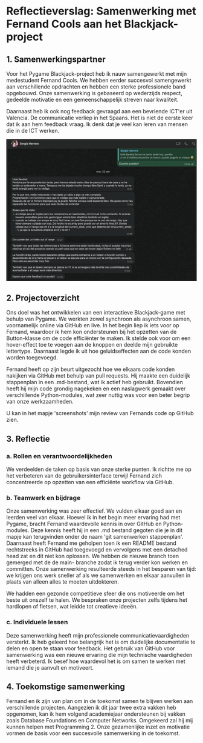 # Reflectieverslag: Samenwerking met Fernand Cools aan het Blackjack-project

## 1. Samenwerkingspartner

Voor het Pygame Blackjack-project heb ik nauw samengewerkt met mijn medestudent Fernand Cools. We hebben eerder succesvol samengewerkt aan verschillende opdrachten en hebben een sterke professionele band opgebouwd. Onze samenwerking is gebaseerd op wederzijds respect, gedeelde motivatie en een gemeenschappelijk streven naar kwaliteit.

Daarnaast heb ik ook nog feedback gevraagd aan een bevriende ICT'er uit Valencia. De communicatie verliep in het Spaans. Het is niet de eerste keer dat ik aan hem feedback vraag. Ik denk dat je veel kan leren van mensen die in de ICT werken.

![feedback](feedback_sergio.png)
## 2. Projectoverzicht

Ons doel was het ontwikkelen van een interactieve Blackjack-game met behulp van Pygame. We werkten zowel synchroon als asynchroon samen, voornamelijk online via GitHub en live. In het begin liep ik iets voor op Fernand, waardoor ik hem kon ondersteunen bij het opzetten van de Button-klasse om de code efficiënter te maken. Ik stelde ook voor om een hover-effect toe te voegen aan de knoppen en deelde mijn gebruikte lettertype. Daarnaast legde ik uit hoe geluidseffecten aan de code konden worden toegevoegd.

Fernand heeft op zijn beurt uitgezocht hoe we elkaars code konden nakijken via GitHub met behulp van pull requests. Hij maakte een duidelijk stappenplan in een .md-bestand, wat ik actief heb gebruikt. Bovendien heeft hij mijn code grondig nagekeken en een naslagwerk gemaakt over verschillende Python-modules, wat zeer nuttig was voor een beter begrip van onze werkzaamheden.

U kan in het mapje 'screenshots' mijn review van Fernands code op GitHub zien.

## 3. Reflectie

### a. Rollen en verantwoordelijkheden

We verdeelden de taken op basis van onze sterke punten. Ik richtte me op het verbeteren van de gebruikersinterface  terwijl Fernand zich concentreerde op opzetten van een efficiënte workflow via GitHub. 

### b. Teamwerk en bijdrage

Onze samenwerking was zeer effectief. We vulden elkaar goed aan en leerden veel van elkaar. Hoewel ik in het begin meer ervaring had met Pygame, bracht Fernand waardevolle kennis in over GitHub en Python-modules. Deze kennis heeft hij in een .md bestand gegoten die je in dit mapje kan terugvinden onder de naam 'git samenwerken stappenplan'.
Daarnaast heeft Fernand me geholpen toen ik een README bestand rechtstreeks in GitHub had toegevoegd en vervolgens met een detached head zat en dit niet kon oplossen. We hebben de nieuwe branch toen gemerged met de de main- branche zodat ik terug verder kon werken en committen. Onze samenwerking resulteerde steeds in het besparen van tijd: we krijgen ons werk sneller af als we samenwerken en elkaar aanvullen in plaats van alleen alles te moeten uitdokteren. 

We hadden een gezonde competitieve sfeer die ons motiveerde om het beste uit onszelf te halen. We bespraken onze projecten zelfs tijdens het hardlopen of fietsen, wat leidde tot creatieve ideeën.

### c. Individuele lessen

Deze samenwerking heeft mijn professionele communicatievaardigheden versterkt. Ik heb geleerd hoe belangrijk het is om duidelijke documentatie te delen en open te staan voor feedback. Het gebruik van GitHub voor samenwerking was een nieuwe ervaring die mijn technische vaardigheden heeft verbeterd. Ik besef hoe waardevol het is om samen te werken met iemand die je aanvult en motiveert.

## 4. Toekomstige samenwerking

Fernand en ik zijn van plan om in de toekomst samen te blijven werken aan verschillende projecten. Aangezien ik dit jaar twee extra vakken heb opgenomen, kan ik hem volgend academiejaar ondersteunen bij vakken zoals Database Foundations en Computer Networks. Omgekeerd zal hij mij kunnen helpen met Programming 2. Onze gezamenlijke inzet en motivatie vormen de basis voor een succesvolle samenwerking in de toekomst.